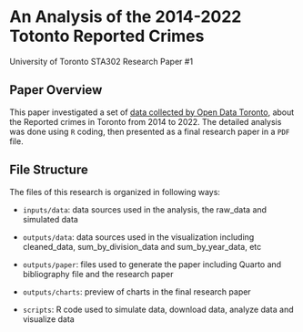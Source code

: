 # An Analysis of the 2014-2022 Totonto Reported Crimes

University of Toronto STA302 Research Paper #1

## Paper Overview

This paper investigated a set of [data collected by Open Data Toronto](https://open.toronto.ca/dataset/police-annual-statistical-report-reported-crimes/), about the Reported crimes in Toronto from 2014 to 2022. The detailed analysis was done using `R` coding, then presented as a final research paper in a `PDF` file.

## File Structure

The files of this research is organized in following ways:

-   `inputs/data`: data sources used in the analysis, the raw_data and simulated data

-   `outputs/data`: data sources used in the visualization including cleaned_data, sum_by_division_data and sum_by_year_data, etc

-   `outputs/paper`: files used to generate the paper including Quarto and bibliography file and the research paper

-   `outputs/charts`: preview of charts in the final research paper

-   `scripts`: R code used to simulate data, download data, analyze data and visualize data

